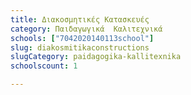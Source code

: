 ```yaml
---
title: Διακοσμητικές Κατασκευές
category: Παιδαγωγικά  Καλιτεχνικά
schools: ["7042020140113school"]
slug: diakosmitikaconstructions
slugCategory: paidagogika-kallitexnika
schoolscount: 1

---
```




